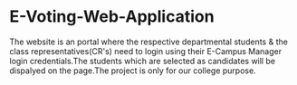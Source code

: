 # E-Voting-Web-Application
The website is an portal where the respective departmental students &amp; the class representatives(CR's) need to login using their E-Campus Manager login credentials.The students which are selected as candidates will be dispalyed on the page.The project is only for our college purpose.
